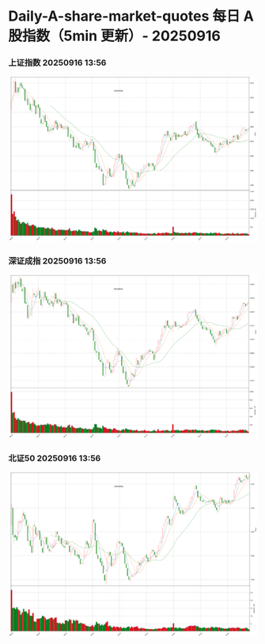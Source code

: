
# Daily-A-share-market-quotes 每日 A 股指数（5min 更新）- 20250916

### 上证指数 20250916 13:56
![](./fig/2025/9/20250916-sh000001.png)

### 深证成指 20250916 13:56
![](./fig/2025/9/20250916-sz399001.png)

### 北证50 20250916 13:56
![](./fig/2025/9/20250916-bj899050.png)
